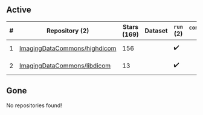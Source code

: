 ## Active
| # | Repository (2) | Stars (169) | Dataset | `run` (2) | `containers-run` | Last Modified |
| --- | --- | --- | --- | --- | --- | --- |
| 1 | [ImagingDataCommons/highdicom](https://github.com/ImagingDataCommons/highdicom) | 156 |  | :heavy_check_mark: |  | 2024-04-17 02:55:09+00:00 |
| 2 | [ImagingDataCommons/libdicom](https://github.com/ImagingDataCommons/libdicom) | 13 |  | :heavy_check_mark: |  | 2024-04-08 16:39:07+00:00 |

## Gone
No repositories found!
